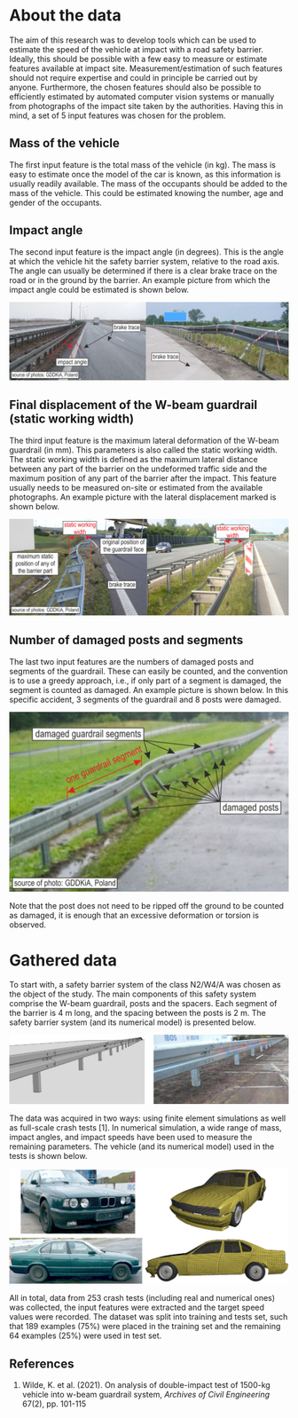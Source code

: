 # About the data

The aim of this research was to develop tools which can be used to estimate the speed of the vehicle at impact with a road safety barrier. 
Ideally, this should be possible with a few easy to measure or estimate features available at impact site. 
Measurement/estimation of such features should not require expertise and could in principle be carried out by anyone. 
Furthermore, the chosen features should also be possible to efficiently estimated by automated computer vision systems or manually from photographs of the impact site taken by the authorities.
Having this in mind, a set of 5 input features was chosen for the problem.

## Mass of the vehicle

The first input feature is the total mass of the vehicle (in kg). The mass is easy to estimate once the model of the car is known, as this information is usually readily available. 
The mass of the occupants should be added to the mass of the vehicle. 
This could be estimated knowing the number, age and gender of the occupants.
## Impact angle

The second input feature is the impact angle (in degrees). This is the angle at which the vehicle hit the safety barrier system, relative to the road axis. 
The angle can usually be determined if there is a clear brake trace on the road or in the ground by the barrier. An example picture from which the impact angle could be estimated is shown below.

![Split](../img/impact_angle.png)
## Final displacement of the W-beam guardrail (static working width)

The third input feature is the maximum lateral deformation of the W-beam guardrail (in mm). This parameters is also called the static working width. The static working width is defined as the maximum lateral
distance between any part of the barrier on the undeformed traffic side
and the maximum position of any part of the barrier after the impact. This feature usually needs to be measured on-site or estimated from the available photographs.
An example picture with the lateral displacement marked is shown below.

![Split](../img/fdisp.png)
## Number of damaged posts and segments

The last two input features are the numbers of damaged posts and segments of the guardrail. These can easily be counted, and the convention is to use a greedy approach, i.e., if only part of a segment is damaged, the segment is counted as damaged. An example picture is shown below. In this specific accident, 3 segments of the guardrail and 8 posts were damaged. 

![Split](../img/damaged_parts.png)

Note that the post does not need to be ripped off the ground to be counted as damaged, it is enough that an excessive deformation or torsion is observed.

# Gathered data

To start with, a safety barrier system of the class N2/W4/A was chosen as the object of the study. The main components of this safety system comprise the W-beam guardrail, posts and the spacers. Each segment of the barrier is 4 m long, and the spacing between the posts is 2 m. The safety barrier system (and its numerical model) is presented below.

![Split](../img/safety_barrier.png)

The data was acquired in two ways: using finite element simulations as well as full-scale crash tests [1]. In numerical simulation, a wide range of mass, impact angles, and impact speeds have been used to measure the remaining parameters. The vehicle (and its numerical model) used in the tests is shown below.

![Split](../img/vehicle.png)

All in total, data from 253 crash tests (including real and numerical ones) was collected, the input features were extracted and the target speed values were recorded. The dataset was split into training and tests set, such that 189 examples (75%) were placed in the training set and the remaining 64 examples (25%) were used in test set. 


## References 

1. Wilde, K. et al. (2021). On analysis of double-impact test of 1500-kg vehicle into w-beam guardrail system, *Archives of Civil Engineering* 67(2), pp. 101-115